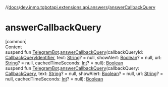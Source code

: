 //[docs](../../index.md)/[dev.inmo.tgbotapi.extensions.api.answers](index.md)/[answerCallbackQuery](answer-callback-query.md)



# answerCallbackQuery  
[common]  
Content  
suspend fun [TelegramBot](../dev.inmo.tgbotapi.bot/index.md#%5Bdev.inmo.tgbotapi.bot%2FTelegramBot%2F%2F%2FPointingToDeclaration%2F%5D%2FClasslikes%2F625018081).[answerCallbackQuery](answer-callback-query.md)(callbackQueryId: [CallbackQueryIdentifier](../dev.inmo.tgbotapi.types/index.md#%5Bdev.inmo.tgbotapi.types%2FCallbackQueryIdentifier%2F%2F%2FPointingToDeclaration%2F%5D%2FClasslikes%2F625018081), text: [String](https://kotlinlang.org/api/latest/jvm/stdlib/kotlin/-string/index.html)? = null, showAlert: [Boolean](https://kotlinlang.org/api/latest/jvm/stdlib/kotlin/-boolean/index.html)? = null, url: [String](https://kotlinlang.org/api/latest/jvm/stdlib/kotlin/-string/index.html)? = null, cachedTimeSeconds: [Int](https://kotlinlang.org/api/latest/jvm/stdlib/kotlin/-int/index.html)? = null): [Boolean](https://kotlinlang.org/api/latest/jvm/stdlib/kotlin/-boolean/index.html)  
suspend fun [TelegramBot](../dev.inmo.tgbotapi.bot/index.md#%5Bdev.inmo.tgbotapi.bot%2FTelegramBot%2F%2F%2FPointingToDeclaration%2F%5D%2FClasslikes%2F625018081).[answerCallbackQuery](answer-callback-query.md)(callbackQuery: [CallbackQuery](../dev.inmo.tgbotapi.types.CallbackQuery/-callback-query/index.md), text: [String](https://kotlinlang.org/api/latest/jvm/stdlib/kotlin/-string/index.html)? = null, showAlert: [Boolean](https://kotlinlang.org/api/latest/jvm/stdlib/kotlin/-boolean/index.html)? = null, url: [String](https://kotlinlang.org/api/latest/jvm/stdlib/kotlin/-string/index.html)? = null, cachedTimeSeconds: [Int](https://kotlinlang.org/api/latest/jvm/stdlib/kotlin/-int/index.html)? = null): [Boolean](https://kotlinlang.org/api/latest/jvm/stdlib/kotlin/-boolean/index.html)  



